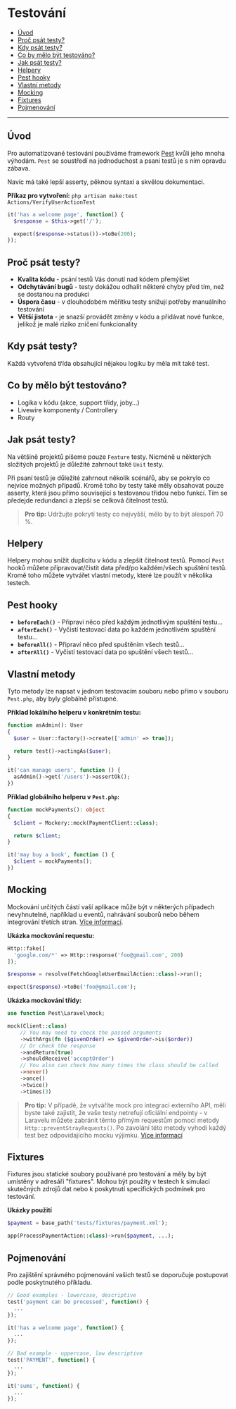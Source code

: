 # Testování

- [Úvod](#introduction)
- [Proč psát testy?](#why-write-tests)
- [Kdy psát testy?](#when-to-write-tests)
- [Co by mělo být testováno?](#what-should-be-tested)
- [Jak psát testy?](#how-to-write-tests)
- [Helpery](#helpers)
- [Pest hooky](#pest-hooks)
- [Vlastní metody](#custom-methods)
- [Mocking](#mocking)
- [Fixtures](#fixtures)
- [Pojmenování](#naming)

---

<a name="introduction"></a>

## Úvod

Pro automatizované testování používáme framework [Pest](https://pestphp.com/) kvůli jeho mnoha výhodám. `Pest` se soustředí na jednoduchost a psaní testů je s ním opravdu zábava.

Navíc má také lepší asserty, pěknou syntaxi a skvělou dokumentaci.

**Příkaz pro vytvoření:** `php artisan make:test Actions/VerifyUserActionTest`

```php
it('has a welcome page', function() {
  $response = $this->get('/');

  expect($response->status())->toBe(200);
});
```

<a name="why-write-tests"></a>

## Proč psát testy?

- **Kvalita kódu** - psání testů Vás donutí nad kódem přemýšlet
- **Odchytávání bugů** - testy dokážou odhalit některé chyby před tím, než se dostanou na produkci
- **Úspora času** - v dlouhodobém měřítku testy snižují potřeby manuálního testování
- **Větší jistota** - je snazší provádět změny v kódu a přidávat nové funkce, jelikož je malé riziko zničení funkcionality

<a name="when-to-write-tests"></a>

## Kdy psát testy?

Každá vytvořená třída obsahující nějakou logiku by měla mít také test.

<a name="what-should-be-tested"></a>

## Co by mělo být testováno?

- Logika v kódu (akce, support třídy, joby…)
- Livewire komponenty / Controllery
- Routy

<a name="how-to-write-tests"></a>

## Jak psát testy?

Na většině projektů píšeme pouze `Feature` testy. Nicméně u některých složitých projektů je důležité zahrnout také `Unit` testy.

Při psaní testů je důležité zahrnout několik scénářů, aby se pokrylo co nejvíce možných případů. Kromě toho by testy také měly obsahovat pouze asserty, která jsou přímo související s testovanou třídou nebo funkcí. Tím se předejde redundanci a zlepší se celková čitelnost testů.

> **Pro tip:** Udržujte pokrytí testy co nejvyšší, mělo by to být alespoň 70 %.

<a name="helpers"></a>

## Helpery

Helpery mohou snížit duplicitu v kódu a zlepšit čitelnost testů. Pomocí `Pest` hooků můžete připravovat/čistit data před/po každém/všech spuštění testů. Kromě toho můžete vytvářet vlastní metody, které lze použít v několika testech.

<a name="pest-hooks"></a>

## Pest hooky

- **`beforeEach()`** - Připraví něco před každým jednotlivým spuštění testu…
- **`afterEach()`** - Vyčistí testovací data po každém jednotlivém spuštění testu…
- **`beforeAll()`** - Připraví něco před spuštěním všech testů…
- **`afterAll()`** - Vyčistí testovací data po spuštění všech testů…

<a name="custom-methods"></a>

## Vlastní metody

Tyto metody lze napsat v jednom testovacím souboru nebo přímo v souboru `Pest.php`, aby byly globálně přístupné.

**Příklad lokálního helperu v konkrétním testu:**

```php
function asAdmin(): User
{
  $user = User::factory()->create(['admin' => true]);

  return test()->actingAs($user);
}

it('can manage users', function () {
  asAdmin()->get('/users')->assertOk();
})
```

**Příklad globálního helperu v `Pest.php`:**

```php
function mockPayments(): object
{
  $client = Mockery::mock(PaymentClient::class);

  return $client;
}

it('may buy a book', function () {
  $client = mockPayments();
})
```

<a name="mocking"></a>

## Mocking

Mockování určitých částí vaší aplikace může být v některých případech nevyhnutelné, například u eventů, nahrávání souborů nebo během integrování třetích stran. [Více informací](https://laravel.com/docs/mocking).

**Ukázka mockování requestu:**

```php
Http::fake([
  'google.com/*' => Http::response('foo@gmail.com', 200)
]);

$response = resolve(FetchGoogleUserEmailAction::class)->run();

expect($response)->toBe('foo@gmail.com');
```

**Ukázka mockování třídy:**

```php
use function Pest\Laravel\mock;

mock(Client::class)
    // You may need to check the passed arguments
    ->withArgs(fn ($givenOrder) => $givenOrder->is($order))
    // Or check the response
    ->andReturn(true)
    ->shouldReceive('acceptOrder')
    // You also can check how many times the class should be called
    ->never()
    ->once()
    ->twice()
    ->times(3)
```

> **Pro tip:** V případě, že vytváříte mock pro integraci externího API, měli byste také zajistit, že vaše testy netrefují oficiální endpointy - v Laravelu můžete zabránit těmto přímým requestům pomocí metody `Http::preventStrayRequests()`. Po zavolání této metody vyhodí každý test bez odpovídajícího mocku výjimku. [Více informací](https://laravel.com/docs/http-client#preventing-stray-requests)

<a name="fixtures"></a>

## Fixtures

Fixtures jsou statické soubory používané pro testování a měly by být umístěny v adresáři "fixtures". Mohou být použity v testech k simulaci skutečných zdrojů dat nebo k poskytnutí specifických podmínek pro testování.

**Ukázky použití**

```php
$payment = base_path('tests/fixtures/payment.xml');

app(ProcessPaymentAction::class)->run($payment, ...);
```

<a name="naming"></a>

## Pojmenování

Pro zajištění správného pojmenování vašich testů se doporučuje postupovat podle poskytnutého příkladu.

```php
// Good examples - lowercase, descriptive
test('payment can be processed', function() {
  ...
});

it('has a welcome page', function() {
  ...
});

// Bad example - uppercase, low descriptive
test('PAYMENT', function() {
  ...
});

it('sums', function() {
  ...
});
```
